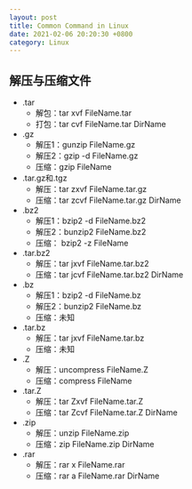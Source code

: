 ```yaml
---
layout: post
title: Common Command in Linux
date: 2021-02-06 20:20:30 +0800
category: Linux
---
```

## 解压与压缩文件
- .tar
    - 解包：tar xvf FileName.tar
    - 打包：tar cvf FileName.tar DirName
- .gz
    - 解压1：gunzip FileName.gz
    - 解压2：gzip -d FileName.gz
    - 压缩：gzip FileName
- .tar.gz和.tgz
    - 解压：tar zxvf FileName.tar.gz
    - 压缩：tar zcvf FileName.tar.gz DirName
- .bz2
    - 解压1：bzip2 -d FileName.bz2
    - 解压2：bunzip2 FileName.bz2
    - 压缩： bzip2 -z FileName
- .tar.bz2
    - 解压：tar jxvf FileName.tar.bz2
    - 压缩：tar jcvf FileName.tar.bz2 DirName
- .bz
    - 解压1：bzip2 -d FileName.bz
    - 解压2：bunzip2 FileName.bz
    - 压缩：未知
- .tar.bz
    - 解压：tar jxvf FileName.tar.bz
    - 压缩：未知
- .Z
    - 解压：uncompress FileName.Z
    - 压缩：compress FileName
- .tar.Z
    - 解压：tar Zxvf FileName.tar.Z
    - 压缩：tar Zcvf FileName.tar.Z DirName
- .zip
    - 解压：unzip FileName.zip
    - 压缩：zip FileName.zip DirName
- .rar
    - 解压：rar x FileName.rar
    - 压缩：rar a FileName.rar DirName
